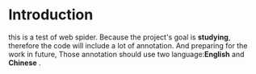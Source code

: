 # Introduction
this is a test of web spider. Because the project's goal is **studying**, therefore the code will include a lot of annotation.
And preparing for the work in future, Those annotation should use two language:**English** and **Chinese** .


